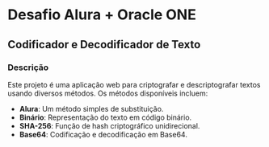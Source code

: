 # Desafio Alura + Oracle ONE

## Codificador e Decodificador de Texto

### Descrição

Este projeto é uma aplicação web para criptografar e descriptografar textos usando diversos métodos. Os métodos disponíveis incluem:

- **Alura**: Um método simples de substituição.
- **Binário**: Representação do texto em código binário.
- **SHA-256**: Função de hash criptográfico unidirecional.
- **Base64**: Codificação e decodificação em Base64.
